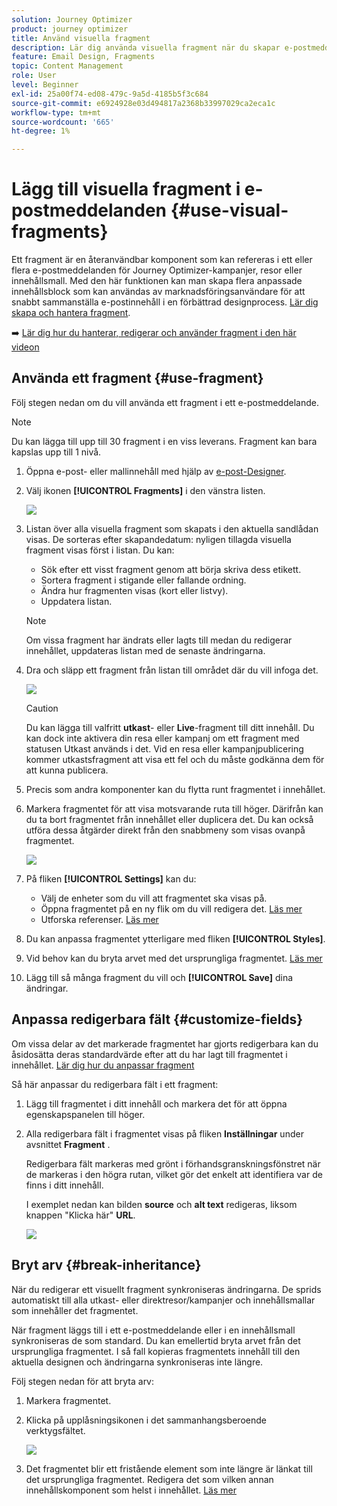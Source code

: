 ```yaml
---
solution: Journey Optimizer
product: journey optimizer
title: Använd visuella fragment
description: Lär dig använda visuella fragment när du skapar e-postmeddelanden i Journey Optimizer kampanjer och resor
feature: Email Design, Fragments
topic: Content Management
role: User
level: Beginner
exl-id: 25a00f74-ed08-479c-9a5d-4185b5f3c684
source-git-commit: e6924928e03d494817a2368b33997029ca2eca1c
workflow-type: tm+mt
source-wordcount: '665'
ht-degree: 1%

---
```


# Lägg till visuella fragment i e-postmeddelanden {#use-visual-fragments}

Ett fragment är en återanvändbar komponent som kan refereras i ett eller flera e-postmeddelanden för Journey Optimizer-kampanjer, resor eller innehållsmall. Med den här funktionen kan man skapa flera anpassade innehållsblock som kan användas av marknadsföringsanvändare för att snabbt sammanställa e-postinnehåll i en förbättrad designprocess. [Lär dig skapa och hantera fragment](../content-management/fragments.md).

➡️ [Lär dig hur du hanterar, redigerar och använder fragment i den här videon](../content-management/fragments.md#video-fragments)

## Använda ett fragment {#use-fragment}

Följ stegen nedan om du vill använda ett fragment i ett e-postmeddelande.

>[!NOTE]
>
>Du kan lägga till upp till 30 fragment i en viss leverans. Fragment kan bara kapslas upp till 1 nivå.


1. Öppna e-post- eller mallinnehåll med hjälp av [e-post-Designer](get-started-email-design.md).

1. Välj ikonen **[!UICONTROL Fragments]** i den vänstra listen.

   ![](assets/fragments-in-designer.png)

1. Listan över alla visuella fragment som skapats i den aktuella sandlådan visas. De sorteras efter skapandedatum: nyligen tillagda visuella fragment visas först i listan. Du kan:

   * Sök efter ett visst fragment genom att börja skriva dess etikett.
   * Sortera fragment i stigande eller fallande ordning.
   * Ändra hur fragmenten visas (kort eller listvy).
   * Uppdatera listan.

   >[!NOTE]
   >
   >Om vissa fragment har ändrats eller lagts till medan du redigerar innehållet, uppdateras listan med de senaste ändringarna.

1. Dra och släpp ett fragment från listan till området där du vill infoga det.

   ![](assets/fragment-insert.png)

   >[!CAUTION]
   >
   >Du kan lägga till valfritt **utkast**- eller **Live**-fragment till ditt innehåll. Du kan dock inte aktivera din resa eller kampanj om ett fragment med statusen Utkast används i det. Vid en resa eller kampanjpublicering kommer utkastsfragment att visa ett fel och du måste godkänna dem för att kunna publicera.

1. Precis som andra komponenter kan du flytta runt fragmentet i innehållet.

1. Markera fragmentet för att visa motsvarande ruta till höger. Därifrån kan du ta bort fragmentet från innehållet eller duplicera det. Du kan också utföra dessa åtgärder direkt från den snabbmeny som visas ovanpå fragmentet.

   ![](assets/fragment-right-pane.png)

1. På fliken **[!UICONTROL Settings]** kan du:

   * Välj de enheter som du vill att fragmentet ska visas på.
   * Öppna fragmentet på en ny flik om du vill redigera det. [Läs mer](../content-management/fragments.md#edit-fragments)
   * Utforska referenser. [Läs mer](../content-management/fragments.md#explore-references)

1. Du kan anpassa fragmentet ytterligare med fliken **[!UICONTROL Styles]**.

1. Vid behov kan du bryta arvet med det ursprungliga fragmentet. [Läs mer](#break-inheritance)

1. Lägg till så många fragment du vill och **[!UICONTROL Save]** dina ändringar.

## Anpassa redigerbara fält {#customize-fields}

Om vissa delar av det markerade fragmentet har gjorts redigerbara kan du åsidosätta deras standardvärde efter att du har lagt till fragmentet i innehållet. [Lär dig hur du anpassar fragment](../content-management/customizable-fragments.md)

Så här anpassar du redigerbara fält i ett fragment:

1. Lägg till fragmentet i ditt innehåll och markera det för att öppna egenskapspanelen till höger.

1. Alla redigerbara fält i fragmentet visas på fliken **Inställningar** under avsnittet **Fragment** .

   Redigerbara fält markeras med grönt i förhandsgranskningsfönstret när de markeras i den högra rutan, vilket gör det enkelt att identifiera var de finns i ditt innehåll.

   I exemplet nedan kan bilden **source** och **alt text** redigeras, liksom knappen &quot;Klicka här&quot; **URL**.

   ![](assets/fragment-editable.png)

## Bryt arv {#break-inheritance}

När du redigerar ett visuellt fragment synkroniseras ändringarna. De sprids automatiskt till alla utkast- eller direktresor/kampanjer och innehållsmallar som innehåller det fragmentet.

När fragment läggs till i ett e-postmeddelande eller i en innehållsmall synkroniseras de som standard. Du kan emellertid bryta arvet från det ursprungliga fragmentet. I så fall kopieras fragmentets innehåll till den aktuella designen och ändringarna synkroniseras inte längre.

Följ stegen nedan för att bryta arv:

1. Markera fragmentet.

1. Klicka på upplåsningsikonen i det sammanhangsberoende verktygsfältet.

   ![](assets/fragment-break-inheritance.png)

1. Det fragmentet blir ett fristående element som inte längre är länkat till det ursprungliga fragmentet. Redigera det som vilken annan innehållskomponent som helst i innehållet. [Läs mer](content-components.md)

